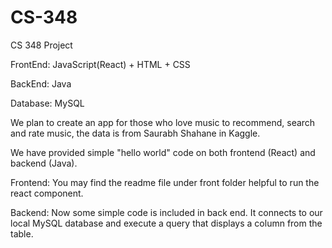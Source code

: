 # CS-348
CS 348 Project

FrontEnd: JavaScript(React) + HTML + CSS

BackEnd: Java

Database: MySQL

We plan to create an app for those who love music to recommend, search and rate music, the data is from Saurabh Shahane in Kaggle.

We have provided simple "hello world" code on both frontend (React) and backend (Java).

Frontend: You may find the readme file under front folder helpful to run the react component.

Backend: Now some simple code is included in back end. It connects to our local MySQL database and execute a query that displays a column from the table.
